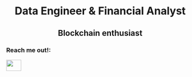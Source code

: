 <h1 align="center">Data Engineer & Financial Analyst</h1>
<h2 align="center">Blockchain enthusiast</h2>

<h3 align="left">Reach me out!:</h3>
<p align="left">
<a href="https://www.linkedin.com/in/nicolas-cortinas-rozic" target="_blank"><img align="center" src="https://cdn.jsdelivr.net/npm/simple-icons@3.0.1/icons/linkedin.svg" height="30" width="40" /></a>
</p>

<!--
**nicolas2192/nicolas2192** is a ✨ _special_ ✨ repository because its `README.md` (this file) appears on your GitHub profile.

<h1 align="center">Hi there! 👋</h1>

Know about my experiences [https://nicolas2192.github.io/](https://anaezes.github.io/)

Here are some ideas to get you started:

- 🔭 I’m currently working on ...
- 🌱 I’m currently learning ...
- 👯 I’m looking to collaborate on ...
- 🤔 I’m looking for help with ...
- 💬 Ask me about ...
- 📫 How to reach me: ...
- 😄 Pronouns: ...
- ⚡ Fun fact: ...
-->
